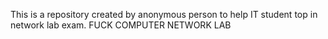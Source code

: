 This is a repository created by anonymous person to help IT student top in network lab exam. FUCK COMPUTER NETWORK LAB
